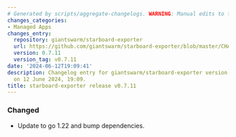```yaml
---
# Generated by scripts/aggregate-changelogs. WARNING: Manual edits to this files will be overwritten.
changes_categories:
- Managed Apps
changes_entry:
  repository: giantswarm/starboard-exporter
  url: https://github.com/giantswarm/starboard-exporter/blob/master/CHANGELOG.md#0711---2024-06-12
  version: 0.7.11
  version_tag: v0.7.11
date: '2024-06-12T19:09:41'
description: Changelog entry for giantswarm/starboard-exporter version 0.7.11, published
  on 12 June 2024, 19:09.
title: starboard-exporter release v0.7.11
---
```


### Changed
- Update to go 1.22 and bump dependencies.
